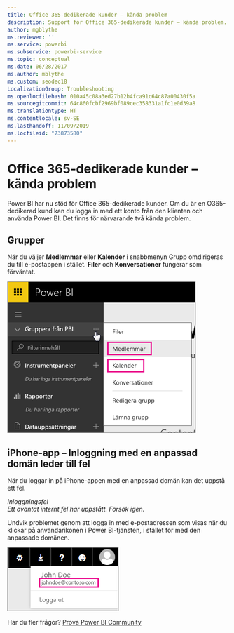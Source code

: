 ```yaml
---
title: Office 365-dedikerade kunder – kända problem
description: Support för Office 365-dedikerade kunder – kända problem. I det här avsnittet beskrivs problem som är specifika för en Office 365-dedikerad kund. Detta innefattar begränsningar i gruppfunktionen samt iPhone-appen med anpassade domäner.
author: mgblythe
ms.reviewer: ''
ms.service: powerbi
ms.subservice: powerbi-service
ms.topic: conceptual
ms.date: 06/28/2017
ms.author: mblythe
ms.custom: seodec18
LocalizationGroup: Troubleshooting
ms.openlocfilehash: 010a45c08a3ed27b12b4fca91c64c87a00430f5a
ms.sourcegitcommit: 64c860fcbf2969bf089cec358331a1fc1e0d39a8
ms.translationtype: HT
ms.contentlocale: sv-SE
ms.lasthandoff: 11/09/2019
ms.locfileid: "73873580"
---
```

# <a name="office-365-dedicated-customers---known-issues"></a>Office 365-dedikerade kunder – kända problem
Power BI har nu stöd för Office 365-dedikerade kunder.  Om du är en O365-dedikerad kund kan du logga in med ett konto från den klienten och använda Power BI. Det finns för närvarande två kända problem.

## <a name="groups"></a>Grupper
När du väljer **Medlemmar** eller **Kalender** i snabbmenyn Grupp omdirigeras du till e-postappen i stället.  **Filer** och **Konversationer** fungerar som förväntat.

![Grupp från Power BI](media/service-admin-office-365-dedicated-known-issues/group-menu.png)

## <a name="iphone-app---sign-in-with-vanity-domain-leads-to-error"></a>iPhone-app – Inloggning med en anpassad domän leder till fel
När du loggar in på iPhone-appen med en anpassad domän kan det uppstå ett fel.

*Inloggningsfel*  
*Ett oväntat internt fel har uppstått. Försök igen.*

Undvik problemet genom att logga in med e-postadressen som visas när du klickar på användarikonen i Power BI-tjänsten, i stället för med den anpassade domänen.

![E-post för inloggning](media/service-admin-office-365-dedicated-known-issues/sign-in-address.png)

Har du fler frågor? [Prova Power BI Community](https://community.powerbi.com/)

